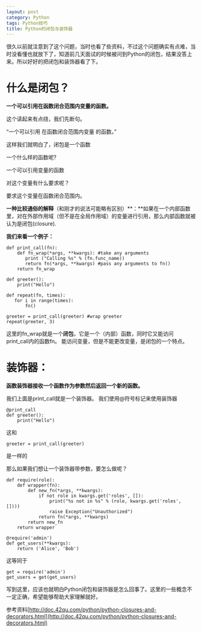 ```yaml
---
layout: post
category: Python
tags: Python技巧
title: Python的闭包与装饰器
---
```

很久以前就注意到了这个问题，当时也看了些资料，不过这个问题确实有点难，当时没看懂也就放下了，知道前几天面试的时候被问到Python的闭包，结果没答上来。所以好好的把闭包和装饰器看了下。

# 什么是闭包？ #

**一个可以引用在函数闭合范围内变量的函数。**

这个读起来有点绕，我们先断句。

“一个可以引用 在函数闭合范围内变量 的函数。”

这样我们就明白了，闭包是一个函数

一个什么样的函数呢?

一个可以引用变量的函数

对这个变量有什么要求呢？

要求这个变量在函数闭合范围内。



**一种比较通俗的解释**（和刚才的说法可能略有区别）**：**如果在一个内部函数里，对在外部作用域（但不是在全局作用域）的变量进行引用，那么内部函数就被认为是闭包(closure).


**我们来看一个例子：**

	def print_call(fn):
	    def fn_wrap(*args, **kwargs): #take any arguments
	       print ("Calling %s" % (fn.func_name))
	       return fn(*args, **kwargs) #pass any arguments to fn()
	    return fn_wrap
	
	def greeter():
	    print("Hello")
	
	def repeat(fn, times):
	   for i in range(times):
	       fn()
	
	greeter = print_call(greeter) #wrap greeter
	repeat(greeter, 3)

这里的fn_wrap就是一个**闭包**，它是一个（内部）函数，同时它又能访问print_call内的函数fn。
能访问变量，但是不能更改变量，是闭包的一个特点。

# 装饰器： #

**函数装饰器接收一个函数作为参数然后返回一个新的函数。**

我们上面是print_call就是一个装饰器。
我们使用@符号标记来使用装饰器

	@print_call
	def greeter():
	    print("Hello")

这和

	greeter = print_call(greeter)

是一样的

那么如果我们想让一个装饰器带参数，要怎么做呢？

	def require(role):
	    def wrapper(fn):
	        def new_fn(*args, **kwargs):
	            if not role in kwargs.get('roles', []):
	                print("%s not in %s" % (role, kwargs.get('roles', [])))
	                raise Exception("Unauthorized")
	            return fn(*args, **kwargs)
	        return new_fn
	    return wrapper
	
	@require('admin')
	def get_users(**kwargs):
	    return ('Alice', 'Bob')

这等同于
	
	get = require('admin')
	get_users = get(get_users)


写到这里，应该也就明白Python闭包和装饰器是怎么回事了。这里的一些概念不一定正确，希望能够帮助大家理解就好。

参考资料[http://doc.42qu.com/python/python-closures-and-decorators.html](http://doc.42qu.com/python/python-closures-and-decorators.html)